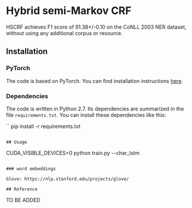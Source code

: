 # Hybrid semi-Markov CRF

HSCRF achieves F1 score of 91.38+/-0.10 on the CoNLL 2003 NER dataset, without using any additional corpus or resource.

## Installation

### PyTorch

The code is based on PyTorch. You can find installation instructions [here](http://pytorch.org/).

### Dependencies

The code is written in Python 2.7. Its dependencies are summarized in the file ```requirements.txt```. You can install these dependencies like this:

``
pip install -r requirements.txt
```

## Usage

```
CUDA_VISIBLE_DEVICES=0 python train.py --char_lstm
```

### word embeddings

Glove: https://nlp.stanford.edu/projects/glove/

## Reference

```
TO BE ADDED
```
